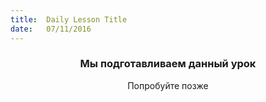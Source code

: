 ```yaml
---
title:  Daily Lesson Title
date:   07/11/2016
---
```


### <center>Мы подготавливаем данный урок</center> 

 <center>Попробуйте позже</center>